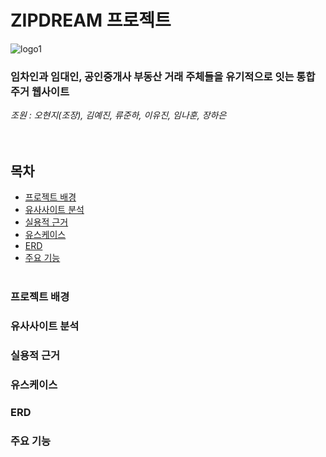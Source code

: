 # ZIPDREAM 프로젝트  

![logo1](https://github.com/ZIPDREAM-WORKSPACE/ZIPDREAM/assets/93081185/6dc09e7a-e755-46d9-aad4-f8ba983ed876)

### 임차인과 임대인, 공인중개사 부동산 거래 주체들을 유기적으로 잇는 통합 주거 웹사이트
*조원 : 오현지(조장), 김예진, 류준하, 이유진, 임나훈, 장하은*  
<br/><br/>

## 목차
- [프로젝트 배경](#프로젝트-배경)
- [유사사이트 분석](#유사사이트-분석)
- [실용적 근거](#실용적-근거)
- [유스케이스](#유스케이스)
- [ERD](#ERD)
- [주요 기능](#주요-기능)
<br/><br/>
### 프로젝트 배경     

### 유사사이트 분석      

### 실용적 근거      

### 유스케이스      

### ERD

### 주요 기능  
